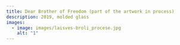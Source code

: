```yaml
---
title: Dear Brother of Freedom (part of the artwork in process)
description: 2019, molded glass
images:
  - image: images/laisves-broli_procese.jpg
    alt: "1"
---
```


